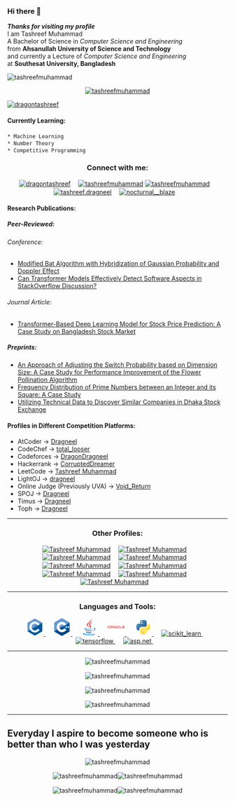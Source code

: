 ### Hi there 👋

***Thanks for visiting my profile***\
I am Tashreef Muhammad  
A Bachelor of Science in *Computer Science and Engineering*  
from **Ahsanullah University of Science and Technology** \
and currently a Lecture of *Computer Science and Engineering* \
at **Southesat University, Bangladesh**


<p align="left"> <img src="https://komarev.com/ghpvc/?username=tashreefmuhammad&label=Profile%20views&color=0e75b6&style=flat" alt="tashreefmuhammad" /> </p>

<p align="center"> <a href="https://github.com/ryo-ma/github-profile-trophy"><img src="https://github-profile-trophy.vercel.app/?username=tashreefmuhammad&theme=onedark&row=1&column=7" alt="tashreefmuhammad" /></a> </p>

<p align="left"> <a href="https://twitter.com/dragontashreef" target="blank"><img src="https://img.shields.io/twitter/follow/dragontashreef?logo=twitter&style=for-the-badge" alt="dragontashreef" /></a> </p>


#### Currently Learning:
```
* Machine Learning
* Number Theory
* Competitive Programming
```

<h3 align="center">Connect with me:</h3>
<p align="center">
<a href="https://twitter.com/dragontashreef" target="blank"><img align="center" src="https://www.vectorlogo.zone/logos/twitter/twitter-official.svg" alt="dragontashreef" height="30" width="40" /></a>&emsp;
<a href="https://linkedin.com/in/tashreefmuhammad" target="blank"><img align="center" src="https://www.vectorlogo.zone/logos/linkedin/linkedin-icon.svg" alt="tashreefmuhammad" height="30" width="40" /></a>          
<a href="https://kaggle.com/tashreefmuhammad" target="blank"><img align="center" src="https://www.vectorlogo.zone/logos/kaggle/kaggle-icon.svg" alt="tashreefmuhammad" height="30" width="40" /></a>&emsp;
<a href="https://fb.com/tashreef.dragneel" target="blank"><img align="center" src="https://www.vectorlogo.zone/logos/facebook/facebook-official.svg" alt="tashreef.dragneel" height="40" width="40" /></a>&emsp;
<a href="https://instagram.com/nocturnal___blaze" target="blank"><img align="center" src="https://www.vectorlogo.zone/logos/instagram/instagram-icon.svg" alt="nocturnal__blaze" height="40" width="40" /></a>&emsp;
<!-- <a href="https://www.codechef.com/users/total_looser" target="blank"><img align="center" src="https://cdn.jsdelivr.net/npm/simple-icons@3.1.0/icons/codechef.svg" alt="total_looser" height="40" width="40" /></a>&emsp;
<a href="https://www.hackerrank.com/corupted_dreamer" target="blank"><img align="center" src="https://cdn.jsdelivr.net/npm/simple-icons@3.0.1/icons/hackerrank.svg" alt="corupted_dreamer" height="40" width="40" /></a>&emsp;
<a href="https://codeforces.com/profile/dragondragneel" target="blank"><img align="center" src="https://cdn.jsdelivr.net/npm/simple-icons@3.0.1/icons/codeforces.svg" alt="dragondragneel" height="40" width="40" /></a>           -->
</p>

#### Research Publications:

##### Peer-Reviewed:

###### Conference:
- [Modified Bat Algorithm with Hybridization of Gaussian Probability and Doppler Effect](https://ieeexplore.ieee.org/abstract/document/9068014)
- [Can Transformer Models Effectively Detect Software Aspects in StackOverflow Discussion?](https://link.springer.com/chapter/10.1007/978-3-031-34622-4_18)

###### Journal Article:
- [Transformer-Based Deep Learning Model for Stock Price Prediction: A Case Study on Bangladesh Stock Market](https://www.worldscientific.com/doi/10.1142/S146902682350013X)

##### Preprints:
- [An Approach of Adjusting the Switch Probability based on Dimension Size: A Case Study for Performance Improvement of the Flower Pollination Algorithm](https://arxiv.org/abs/2208.09699)
- [Frequency Distribution of Prime Numbers between an Integer and its Square: A Case Study](https://arxiv.org/abs/2209.12494)
- [Utilizing Technical Data to Discover Similar Companies in Dhaka Stock Exchange](https://arxiv.org/abs/2301.04455)

#### Profiles in Different Competition Platforms:

- AtCoder -> [Dragneel](https://atcoder.jp/users/Dragneel)
- CodeChef -> [total_looser](https://www.codechef.com/users/total_looser)
- Codeforces -> [DragonDragneel](http://codeforces.com/profile/DragonDragneel)
- Hackerrank -> [CorruptedDreamer](https://www.hackerrank.com/CorruptedDreamer)
- LeetCode -> [Tashreef Muhammad](https://leetcode.com/TashreefMuhammad/)
- LightOJ -> [dragneel](https://lightoj.com/user/dragneel)
- Online Judge (Previously UVA) -> [Void_Return](https://uhunt.onlinejudge.org/id/908219)
- SPOJ -> [Dragneel](https://www.spoj.com/users/dragneel/)
- Timus -> [Dragneel](https://acm.timus.ru/author.aspx?id=274987)
- Toph -> [Dragneel](https://toph.co/u/Dragneel)

<hr>
<h3 align="center">Other Profiles:</h3>
<p align = "center">
    <a href="https://commons.datacite.org/orcid.org/0000-0002-9816-2547" target="blank"><img align="center" src="https://commons.datacite.org/favicon.ico" alt="Tashreef Muhammad" height="40" width="40" /></a>&emsp;
    <a href="https://europepmc.org/authors/0000-0002-9816-2547" target="blank"><img align="center" src="https://europepmc.org/images/favicon.ico" alt="Tashreef Muhammad" height="40" width="40" /></a>&emsp;
    <a href="https://scholar.google.com/citations?user=W_IaQKAAAAAJ&hl=en" target="blank"><img align="center" src="https://upload.wikimedia.org/wikipedia/commons/thumb/c/c7/Google_Scholar_logo.svg/2048px-Google_Scholar_logo.svg.png" alt="Tashreef Muhammad" height="40" width="40" /></a>&emsp;
    <a href="https://profiles.impactstory.org/u/0000-0002-9816-2547" target="blank"><img align="center" src="https://profiles.impactstory.org/static/img/impactstory-logo.png" alt="Tashreef Muhammad" height="40" width="40" /></a>&emsp;
    <a href="https://orcid.org/my-orcid?orcid=0000-0002-9816-2547" target="blank"><img align="center" src="https://upload.wikimedia.org/wikipedia/commons/thumb/0/06/ORCID_iD.svg/512px-ORCID_iD.svg.png?20190308043226" alt="Tashreef Muhammad" height="40" width="40" /></a>&emsp;
    <a href="https://www.researchgate.net/profile/Tashreef-Muhammad" target="blank"><img align="center" src="https://upload.wikimedia.org/wikipedia/commons/thumb/5/5e/ResearchGate_icon_SVG.svg/2048px-ResearchGate_icon_SVG.svg.png" alt="Tashreef Muhammad" height="40" width="40" /></a>&emsp;
    <a href="https://www.semanticscholar.org/author/Tashreef-Muhammad/1642304975" target="blank"><img align="center" src="https://miro.medium.com/max/1400/1*wuOik0-WI97IW86STIR6Gg.png" alt="Tashreef Muhammad" height="40" width="40" /></a>&emsp;
    <a href="https://www.scopus.com/authid/detail.uri?authorId=57216696139" target="blank"><img align="center" src="https://www.scopus.com/static/proteus-images/favicon.ico?ver=1.0" alt="Tashreef Muhammad" height="40" width="40" /></a>&emsp;
    <a href="https://www.webofscience.com/wos/author/record/3755482" target="blank"><img align="center" src="https://play-lh.googleusercontent.com/kLVaTwis1K_rhrn0t0pY9rHNOHcBQl1YJHi845-PhaREajRS3-I1FdyAwRedFgcPo1Y" alt="Tashreef Muhammad" height="40" width="40" /></a>&emsp;
</p>

<hr>
<h3 align="center">Languages and Tools:</h3>
<p align="center"> <a href="https://www.cprogramming.com/" target="_blank"> <img src="https://raw.githubusercontent.com/devicons/devicon/master/icons/c/c-original.svg" alt="c" width="40" height="40"/> </a>&emsp;
<a href="https://www.w3schools.com/cpp/" target="_blank"> <img src="https://raw.githubusercontent.com/devicons/devicon/master/icons/cplusplus/cplusplus-original.svg" alt="cplusplus" width="40" height="40"/> </a>&emsp;
<a href="https://www.java.com" target="_blank"> <img src="https://raw.githubusercontent.com/devicons/devicon/master/icons/java/java-original.svg" alt="java" width="40" height="40"/> </a>&emsp;
<a href="https://www.oracle.com/" target="_blank"> <img src="https://raw.githubusercontent.com/devicons/devicon/master/icons/oracle/oracle-original.svg" alt="oracle" width="40" height="40"/> </a>&emsp;
<a href="https://www.python.org" target="_blank"> <img src="https://raw.githubusercontent.com/devicons/devicon/master/icons/python/python-original.svg" alt="python" width="40" height="40"/> </a>&emsp;
<a href="https://scikit-learn.org/" target="_blank"> <img src="https://upload.wikimedia.org/wikipedia/commons/0/05/Scikit_learn_logo_small.svg" alt="scikit_learn" width="40" height="40"/> </a>&emsp;
<a href="https://www.tensorflow.org" target="_blank"> <img src="https://www.vectorlogo.zone/logos/tensorflow/tensorflow-icon.svg" alt="tensorflow" width="40" height="40"/> </a>&emsp;
<a href="https://dotnet.microsoft.com/en-us/apps/aspnet" target="_blank"> <img src="https://seeklogo.com/images/1/net-logo-681E247422-seeklogo.com.png" alt="asp.net" width="40" height="40"/> </a>&emsp;
</p>

<hr>
<p align = "center"><img align="center" src="https://github-readme-stats.vercel.app/api/top-langs?username=tashreefmuhammad&show_icons=true&locale=en&layout=compact&theme=dracula" alt="tashreefmuhammad" /></p>

<p align = "center"><img align="center" src="https://github-readme-stats.vercel.app/api?username=tashreefmuhammad&show_icons=true&locale=en&theme=dracula" alt="tashreefmuhammad" /></p>

<p align = "center"><img align="center" src="https://github-readme-streak-stats.herokuapp.com/?user=tashreefmuhammad&&theme=dark" alt="tashreefmuhammad" /></p>

<p align = "center"><img align="center" src="https://activity-graph.herokuapp.com/graph?username=tashreefmuhammad&custom_title=My%20Activity&hide_border=true&theme=github" alt="tashreefmuhammad" /></p>
<hr>

## Everyday I aspire to become someone who is better than who I was yesterday

<p align = "center"><img align="center" src="https://github-profile-summary-cards.vercel.app/api/cards/profile-details?username=TashreefMuhammad&theme=monokai" alt="tashreefmuhammad" /></p>
<p align = "center"><img align="center" src="https://github-profile-summary-cards.vercel.app/api/cards/repos-per-language?username=TashreefMuhammad&theme=monokai" alt="tashreefmuhammad" /><img align="center" src="https://github-profile-summary-cards.vercel.app/api/cards/most-commit-language?username=TashreefMuhammad&theme=monokai" alt="tashreefmuhammad" /></p>
<p align = "center"><img align="center" src="https://github-profile-summary-cards.vercel.app/api/cards/stats?username=TashreefMuhammad&theme=monokai" alt="tashreefmuhammad" /><img align="center" src="https://github-profile-summary-cards.vercel.app/api/cards/productive-time?username=TashreefMuhammad&theme=monokai" alt="tashreefmuhammad" /></p>

<!--
**TashreefMuhammad/TashreefMuhammad** is a ✨ _special_ ✨ repository because its `README.md` (this file) appears on your GitHub profile.

Template from: https://rahuldkjain.github.io/gh-profile-readme-generator/

Here are some ideas to get you started:

- 🔭 I’m currently working on ...
- 🌱 I’m currently learning ...
- 👯 I’m looking to collaborate on ...
- 🤔 I’m looking for help with ...
- 💬 Ask me about ...
- 📫 How to reach me: ...
- 😄 Pronouns: ...
- ⚡ Fun fact: ...
-->
